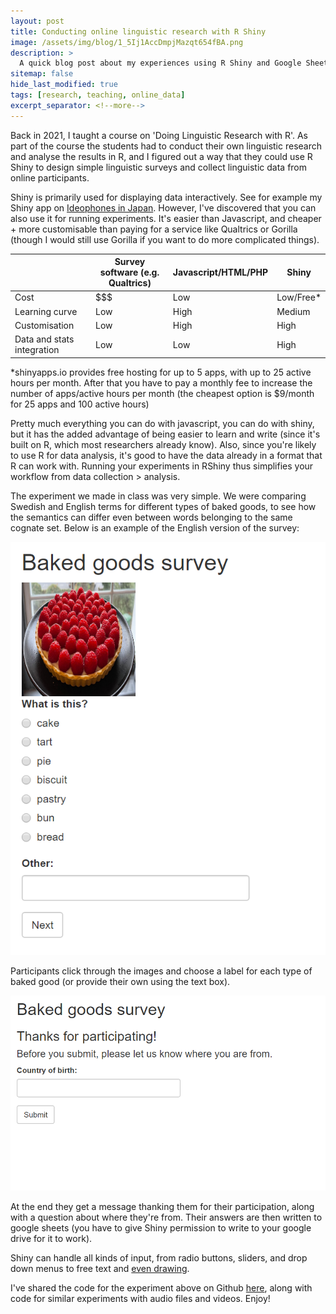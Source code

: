 ```yaml
---
layout: post  
title: Conducting online linguistic research with R Shiny  
image: /assets/img/blog/1_5Ij1AccDmpjMazqt654fBA.png
description: >  
  A quick blog post about my experiences using R Shiny and Google Sheets (free) to conduct online linguistic research. 
sitemap: false  
hide_last_modified: true  
tags: [research, teaching, online_data]  
excerpt_separator: <!--more-->  
---
```

Back in 2021, I taught a course on 'Doing Linguistic Research with R'. As part of the course the students had to conduct their own linguistic research and analyse the results in R, and I figured out a way that they could use R Shiny to design simple linguistic surveys and collect linguistic data from online participants.

<!--more-->  

Shiny is primarily used for displaying data interactively. See for example my Shiny app on [Ideophones in Japan](https://bonnie-mclean.shinyapps.io/ideophonesacrossjapan-eng/). However, I've discovered that you can also use it for running experiments. It's easier than Javascript, and cheaper + more customisable than paying for a service like Qualtrics or Gorilla (though I would still use Gorilla if you want to do more complicated things). 

|                           |Survey software (e.g. Qualtrics)|Javascript/HTML/PHP|Shiny     |
|---------------------------|--------------------------------|-------------------|----------|
|Cost                       |$\$\$                           |Low                |Low/Free* |
|Learning curve             |Low                             |High               |Medium    |
|Customisation              |Low                             |High               |High      |
|Data and stats integration |Low                             |Low                |High      |

*shinyapps.io provides free hosting for up to 5 apps, with up to 25 active hours per month. After that you have to pay a monthly fee to increase the number of apps/active hours per month (the cheapest option is $9/month for 25 apps and 100 active hours)

Pretty much everything you can do with javascript, you can do with shiny, but it has the added advantage of being easier to learn and write (since it's built on R, which most researchers already know). Also, since you're likely to use R for data analysis, it's good to have the data already in a format that R can work with. Running your experiments in RShiny thus simplifies your workflow from data collection > analysis.

The experiment we made in class was very simple. We were comparing Swedish and English terms for different types of baked goods, to see how the semantics can differ even between words belonging to the same cognate set. Below is an example of the English version of the survey:

![](/assets/img/blog/eng-bakedgoodssurvey.png)

Participants click through the images and choose a label for each type of baked good (or provide their own using the text box). 

![](/assets/img/blog/eng-bakedgoods-exitques.png)

At the end they get a message thanking them for their participation, along with a question about where they're from. Their answers are then written to google sheets (you have to give Shiny permission to write to your google drive for it to work).

Shiny can handle all kinds of input, from radio buttons, sliders, and drop down menus to free text and [even drawing](https://stackoverflow.com/questions/41701807/way-to-free-hand-draw-shapes-in-shiny). 

I've shared the code for the experiment above on Github [here](https://github.com/BonnieMcLean/ShinySurvey), along with code for similar experiments with audio files and videos. Enjoy!



